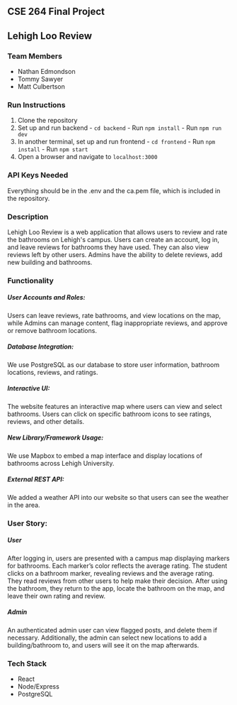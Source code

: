 ## CSE 264 Final Project
## Lehigh Loo Review

### Team Members
 - Nathan Edmondson
 - Tommy Sawyer
 - Matt Culbertson

 ### Run Instructions
  1. Clone the repository
  2. Set up and run backend
    - `cd backend`
    - Run `npm install`
    - Run `npm run dev`
  3. In another terminal, set up and run frontend
    - `cd frontend`
    - Run `npm install`
    - Run `npm start`
  4. Open a browser and navigate to `localhost:3000`

### API Keys Needed
Everything should be in the .env and the ca.pem file, which is included in the repository.

### Description
Lehigh Loo Review is a web application that allows users to review and rate the bathrooms on Lehigh's campus. Users can create an account, log in, and leave reviews for bathrooms they have used. They can also view reviews left by other users. Admins have the ability to delete reviews, add new building and bathrooms.

### Functionality
##### User Accounts and Roles:
Users can leave reviews, rate bathrooms, and view locations on the map, while Admins can manage content, flag inappropriate reviews, and approve or remove bathroom locations.
##### Database Integration:
We use PostgreSQL as our database to store user information, bathroom locations, reviews, and ratings. 
##### Interactive UI:
The website features an interactive map where users can view and select bathrooms. Users can click on specific bathroom icons to see ratings, reviews, and other details.
##### New Library/Framework Usage:
We use Mapbox to embed a map interface and display locations of bathrooms across Lehigh University. 
##### External REST API:
We added a weather API into our website so that users can see the weather in the area.

### User Story:
##### User
After logging in, users are presented with a campus map displaying markers for bathrooms. Each marker’s color reflects the average rating.
The student clicks on a bathroom marker, revealing reviews and the average rating. They read reviews from other users to help make their decision.
After using the bathroom, they return to the app, locate the bathroom on the map, and leave their own rating and review.
##### Admin
An authenticated admin user can view flagged posts, and delete them if necessary.
Additionally, the admin can select new locations to add a building/bathroom to, and users will see it on the map afterwards.

### Tech Stack
 - React 
 - Node/Express
 - PostgreSQL
